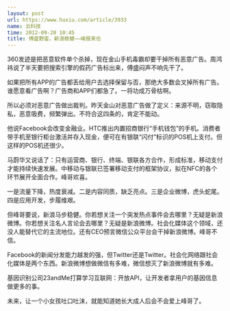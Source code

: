 ```yaml
---
layout: post
url: https://www.huxiu.com/article/3933
name: 云科技
time: 2012-09-20 10:45
title: 傅盛野蛮，新浪稳健——峰报来也
---
```

360发迹是把恶意软件单个杀掉，现在金山手机毒霸却要干掉所有恶意广告。周鸿祎说了半天要把搜索引擎的假药广告标出来，傅盛闷声不响先干了。

如果把所有APP的广告都丢给用户去选择保留与否，那绝大多数会叉掉所有广告。谁愿意看广告啊？广告商和APP们都急了。一将功成万骨枯啊。

所以必须对恶意广告做出裁判。昨天金山对恶意广告做了定义：来源不明，窃取隐私，恶意吸费，频繁弹出。不符合这四条的，肯定不能动。

他说Facebook会改变金融业。HTC推出内置招商银行“手机钱包”的手机。消费者带手机至银行柜台激活并存入现金，便可在有银联“闪付”标识的POS机上支付。但这样的POS机还很少。

马蔚华又说话了：只有运营商、银行、终端、银联各方合作，形成标准，移动支付才能持续快速发展。中移动与银联已签署移动支付的框架协议，拟在NFC的各个环节展开全面合作。峰哥欢喜。

一是流量下降，热度衰减。二是内容同质，缺乏亮点。三是企业微博，虎头蛇尾。四是应用开发，步履维艰。

但峰哥要说，新浪马步稳健。你若想关注一个突发热点事件会去哪里？无疑是新浪微博。你若想关注名人言论会去哪里？无疑是新浪微博。社会化媒体这个领域，还没人能替代它的主流地位。还有CEO预言微信公众平台会干掉新浪微博。峰哥不信。

Facebook的新闻分发能力越发的强，但Twitter还是Twitter。社会化网络跟社会化媒体是两个东西。新浪微博想做微信有多难，微信想灭了新浪微博就有多难。

基因识别公司23andMe打算学习互联网：开放API，让开发者拿用户的基因信息做更多的事。

未来，让一个小女孩吐口吐沫，就能知道她长大成人后会不会爱上峰哥了。


